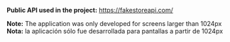 **Public API used in the project:** https://fakestoreapi.com/

**Note:** The application was only developed for screens larger than 1024px
**Nota:** la aplicación sólo fue desarrollada para pantallas a partir de 1024px
